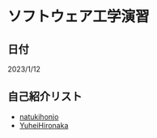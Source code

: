  # ソフトウェア工学演習

## 日付
2023/1/12

## 自己紹介リスト
 - [natukihonjo](https://github.com/natukihonjo/hello-world/blob/main/intro.md)
 - [YuheiHironaka](https://github.com/natukihonjo/hello-world/blob/main/intro2.md)


